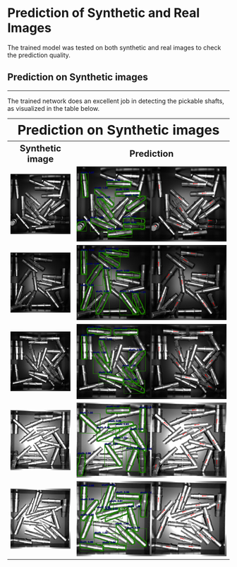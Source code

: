 # Prediction of Synthetic and Real Images

The trained model was tested on both synthetic and real images to check the prediction quality. 

## Prediction on Synthetic images
----
The trained network does an excellent job in detecting the pickable shafts, as visualized in the table below.  
<table>
<tr>
    <th colspan="3" style="font-size:30px; text-align: center;"> Prediction on Synthetic images </th>
<tr>

<tr>
    <th><b style="font-size:20px; text-align: center;" > Synthetic image </b> </th>
    <th><b style="font-size:20px; text-align: center;"> Prediction  </b> </th>
</tr>

<tr>
    <td><img src = "https://github.com/SriniMaiya/Shaft-Localization/blob/main/readme_files/synthetic_test/Img_0001047.png"  ></img></td>
    <td><img src="https://github.com/SriniMaiya/Shaft-Localization/blob/main/readme_files/synthetic_test/Results/Img_0001047_pred.png"  ></img></td>
</tr>

<tr>
    <td> <img src="https://github.com/SriniMaiya/Shaft-Localization/blob/main/readme_files/synthetic_test/Img_0001049.png"  ></img></td>
    <td><img src="https://github.com/SriniMaiya/Shaft-Localization/blob/main/readme_files/synthetic_test/Results/Img_0001049_pred.png" ></img> </td>
</tr>

<tr>
    <td> <img src="https://github.com/SriniMaiya/Shaft-Localization/blob/main/readme_files/synthetic_test/Img_0001048.png"  ></img></td>
    <td> <img src="https://github.com/SriniMaiya/Shaft-Localization/blob/main/readme_files/synthetic_test/Results/Img_0001048_pred.png" ></img> </td>
</tr>

<tr>
    <td> <img src="https://github.com/SriniMaiya/Shaft-Localization/blob/main/readme_files/synthetic_test/Img_00015.png"  ></img></td>
    <td> <img src="https://github.com/SriniMaiya/Shaft-Localization/blob/main/readme_files/synthetic_test/Results/Img_00015_pred.png" ></img> </td>
</tr>

<tr>
    <td> <img src="https://github.com/SriniMaiya/Shaft-Localization/blob/main/readme_files/synthetic_test/Img_00011.png"  ></img></td>
    <td> <img src="https://github.com/SriniMaiya/Shaft-Localization/blob/main/readme_files/synthetic_test/Results/Img_00011_pred.png" ></img> </td>
</tr>
</table>


